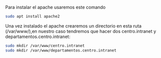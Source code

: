 Para instalar el apache usaremos este comando
```bash
sudo apt install apache2
```
Una vez instalado el apache crearemos un directorio en esta ruta (/var/www/),en nuestro caso tendremos que hacer dos centro.intranet y departamentos.centro.intranet: 
```bash
sudo mkdir /var/www/centro.intranet
sudo mkdir /var/www/departamentos.centro.intranet
```
